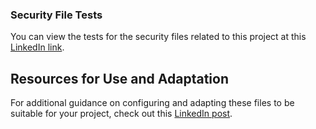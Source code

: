 ### Security File Tests

You can view the tests for the security files related to this project at this [LinkedIn link](https://www.linkedin.com/posts/abdallah-shehawey_embeddedsystems-microcontroller-atmega32-activity-7235722247724777473-33ME?utm_source=share&utm_medium=member_desktop).

## Resources for Use and Adaptation

For additional guidance on configuring and adapting these files to be suitable for your project, check out this [LinkedIn post](https://www.linkedin.com/posts/abdallah-shehawey_embeddedsystems-microcontroller-atmega32-activity-7257827462447857664-sBEJ?utm_source=share&utm_medium=member_desktop).
